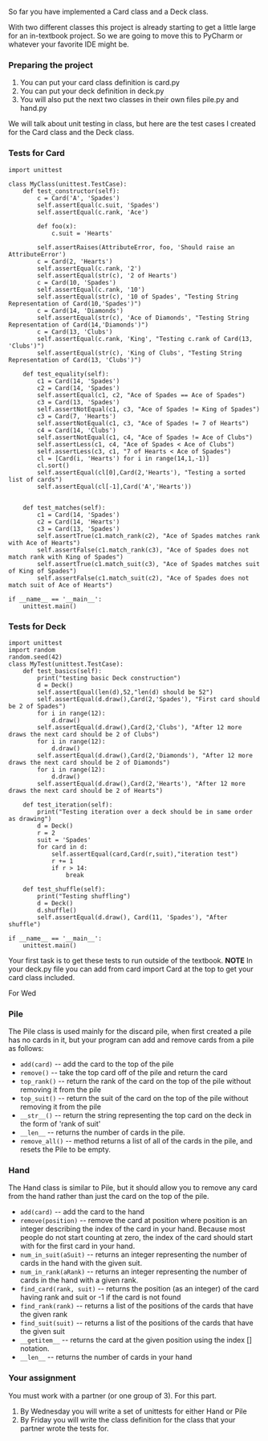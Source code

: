 So far you have implemented a Card class and a Deck class.

With two different classes this project is already starting to get a little large for an in-textbook project.  So we are going to move this to PyCharm or whatever your favorite IDE might be.

### Preparing the project

1. You can put your card class definition is card.py
2. You can put your deck definition in deck.py
3. You will also put the next two classes in their own files pile.py and hand.py

We will talk about unit testing in class, but here are the test cases I created for the Card class and the Deck class.

### Tests for Card

```
import unittest

class MyClass(unittest.TestCase):
    def test_constructor(self):
        c = Card('A', 'Spades')
        self.assertEqual(c.suit, 'Spades')
        self.assertEqual(c.rank, 'Ace')

        def foo(x):
            c.suit = 'Hearts'

        self.assertRaises(AttributeError, foo, 'Should raise an AttributeError')
        c = Card(2, 'Hearts')
        self.assertEqual(c.rank, '2')
        self.assertEqual(str(c), '2 of Hearts')
        c = Card(10, 'Spades')
        self.assertEqual(c.rank, '10')
        self.assertEqual(str(c), '10 of Spades', "Testing String Representation of Card(10,'Spades')")
        c = Card(14, 'Diamonds')
        self.assertEqual(str(c), 'Ace of Diamonds', "Testing String Representation of Card(14,'Diamonds')")
        c = Card(13, 'Clubs')
        self.assertEqual(c.rank, 'King', "Testing c.rank of Card(13, 'Clubs')")
        self.assertEqual(str(c), 'King of Clubs', "Testing String Representation of Card(13, 'Clubs')")

    def test_equality(self):
        c1 = Card(14, 'Spades')
        c2 = Card(14, 'Spades')
        self.assertEqual(c1, c2, "Ace of Spades == Ace of Spades")
        c3 = Card(13, 'Spades')
        self.assertNotEqual(c1, c3, "Ace of Spades != King of Spades")
        c3 = Card(7, 'Hearts')
        self.assertNotEqual(c1, c3, "Ace of Spades != 7 of Hearts")
        c4 = Card(14, 'Clubs')
        self.assertNotEqual(c1, c4, "Ace of Spades != Ace of Clubs")
        self.assertLess(c1, c4, "Ace of Spades < Ace of Clubs")
        self.assertLess(c3, c1, "7 of Hearts < Ace of Spades")
        cl = [Card(i, 'Hearts') for i in range(14,1,-1)]
        cl.sort()
        self.assertEqual(cl[0],Card(2,'Hearts'), "Testing a sorted list of cards")
        self.assertEqual(cl[-1],Card('A','Hearts'))


    def test_matches(self):
        c1 = Card(14, 'Spades')
        c2 = Card(14, 'Hearts')
        c3 = Card(13, 'Spades')
        self.assertTrue(c1.match_rank(c2), "Ace of Spades matches rank with Ace of Hearts")
        self.assertFalse(c1.match_rank(c3), "Ace of Spades does not match rank with King of Spades")
        self.assertTrue(c1.match_suit(c3), "Ace of Spades matches suit of King of Spades")
        self.assertFalse(c1.match_suit(c2), "Ace of Spades does not match suit of Ace of Hearts")

if __name__ == '__main__':
    unittest.main()
```

### Tests for Deck

```
import unittest
import random
random.seed(42)
class MyTest(unittest.TestCase):
    def test_basics(self):
        print("testing basic Deck construction")
        d = Deck()
        self.assertEqual(len(d),52,"len(d) should be 52")
        self.assertEqual(d.draw(),Card(2,'Spades'), "First card should be 2 of Spades")
        for i in range(12):
            d.draw()
        self.assertEqual(d.draw(),Card(2,'Clubs'), "After 12 more draws the next card should be 2 of Clubs")
        for i in range(12):
            d.draw()
        self.assertEqual(d.draw(),Card(2,'Diamonds'), "After 12 more draws the next card should be 2 of Diamonds")
        for i in range(12):
            d.draw()
        self.assertEqual(d.draw(),Card(2,'Hearts'), "After 12 more draws the next card should be 2 of Hearts")

    def test_iteration(self):
        print("Testing iteration over a deck should be in same order as drawing")
        d = Deck()
        r = 2
        suit = 'Spades'
        for card in d:
            self.assertEqual(card,Card(r,suit),"iteration test")
            r += 1
            if r > 14:
                break

    def test_shuffle(self):
        print("Testing shuffling")
        d = Deck()
        d.shuffle()
        self.assertEqual(d.draw(), Card(11, 'Spades'), "After shuffle")

if __name__ == '__main__':
    unittest.main()
```

Your first task is to get these tests to run outside of the textbook.  **NOTE**
In your deck.py file you can add from card import Card at the top to get your card class included.

For Wed

### Pile

The Pile class is used mainly for the discard pile, when first created a pile has no cards in it, but your program can add and remove cards from a pile as follows:

* `add(card)` -- add the card to the top of the pile
* `remove()` -- take the top card off of the pile and return the card
* `top_rank()` -- return the rank of the card on the top of the pile without removing it from the pile
* `top_suit()` -- return the suit of the card on the top of the pile without removing it from the pile
* `__str__()` -- return the string representing the top card on the deck in the form of 'rank of suit'
* `__len__` -- returns the number of cards in the pile.
* `remove_all()` -- method returns a list of all of the cards in the pile, and resets the Pile to be empty.

### Hand

The Hand class is similar to Pile, but it should allow you to remove any card from the hand rather than just the card on the top of the pile.

* `add(card)` -- add the card to the hand
* `remove(position)` -- remove the card at position where position is an integer describing the index of the card in your hand.  Because most people do not start counting at zero, the index of the card should start with for the first card in your hand.
* `num_in_suit(aSuit)` -- returns an integer representing the number of cards in the hand with the given suit.
* `num_in_rank(aRank)` -- returns an integer representing the number of cards in the hand with a given rank.
* `find_card(rank, suit)` -- returns the position (as an integer) of the card having rank and suit or -1 if the card is not found
* `find_rank(rank)` -- returns a list of the  positions of the cards that have the given rank
* `find_suit(suit)` -- returns a list of the positions of the cards that have the given suit
* `__getitem__` -- returns the card at the given position using the index [] notation.
* `__len__` -- returns the number of cards in your hand


### Your assignment

You must work with a partner (or one group of 3). For this part.

1. By Wednesday you will write a set of unittests for either Hand or Pile
2. By Friday you will write the class definition for the class that your partner wrote the tests for.

